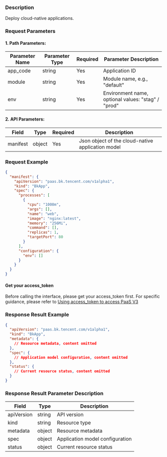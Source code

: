 ### Description
Deploy cloud-native applications.

### Request Parameters

#### 1. Path Parameters:

| Parameter Name | Parameter Type | Required | Parameter Description |
| -------------- | -------------- | -------- | --------------------- |
| app_code       | string         | Yes      | Application ID        |
| module         | string         | Yes      | Module name, e.g., "default" |
| env            | string         | Yes      | Environment name, optional values: "stag" / "prod" |

#### 2. API Parameters:

| Field     | Type   | Required | Description                              |
| --------- | ------ | -------- | ---------------------------------------- |
| manifest  | object | Yes      | Json object of the cloud-native application model |


### Request Example

```json
{
  "manifest": {
    "apiVersion": "paas.bk.tencent.com/v1alpha1",
    "kind": "BkApp",
    "spec": {
      "processes": [
        {
          "cpu": "1000m",
          "args": [],
          "name": "web",
          "image": "nginx:latest",
          "memory": "256Mi",
          "command": [],
          "replicas": 1,
          "targetPort": 80
        }
      ],
      "configuration": {
        "env": []
      }
    }
  }
}
```

#### Get your access_token

Before calling the interface, please get your access_token first. For specific guidance, please refer to [Using access_token to access PaaS V3](https://bk.tencent.com/docs/markdown/PaaS3.0/topics/paas/access_token)

### Response Result Example

```json
{
  "apiVersion": "paas.bk.tencent.com/v1alpha1",
  "kind": "BkApp",
  "metadata": {
    // Resource metadata, content omitted
  },
  "spec": {
    // Application model configuration, content omitted
  },
  "status": {
    // Current resource status, content omitted
  }
}
```

### Response Result Parameter Description

| Field       | Type   | Description            |
| ----------- | ------ | ---------------------- |
| apiVersion  | string | API version            |
| kind        | string | Resource type          |
| metadata    | object | Resource metadata      |
| spec        | object | Application model configuration |
| status      | object | Current resource status |